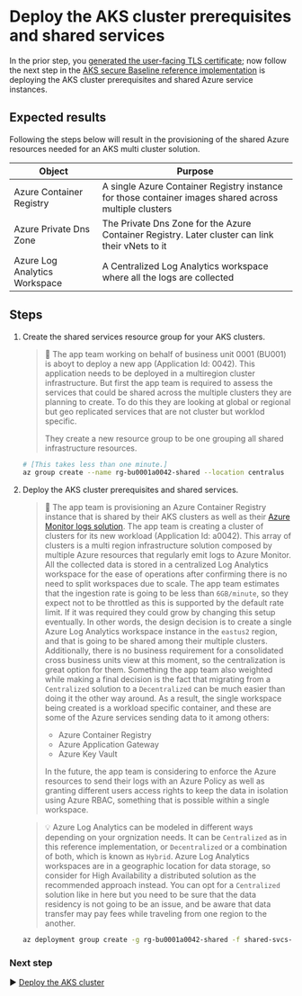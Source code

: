 # Deploy the AKS cluster prerequisites and shared services

In the prior step, you [generated the user-facing TLS certificate](./04-ca-certificates.md); now follow the next step in the [AKS secure Baseline reference implementation](./) is deploying the AKS cluster prerequisites and shared Azure service instances.

## Expected results

Following the steps below will result in the provisioning of the shared Azure resources needed for an AKS multi cluster solution.

| Object                                | Purpose                                                                                                |
| ------------------------------------- | -------------------------------------------------------------------------------------------------------|
| Azure Container Registry              | A single Azure Container Registry instance for those  container images shared across multiple clusters |
| Azure Private Dns Zone                | The Private Dns Zone for the Azure Container Registry. Later cluster can link their vNets to it        |
| Azure Log Analytics Workspace         | A Centralized Log Analytics workspace where all the logs are collected                                 |

## Steps

1. Create the shared services resource group for your AKS clusters.

   > :book: The app team working on behalf of business unit 0001 (BU001) is aboyt to deploy a new app (Application Id: 0042). This application needs to be deployed in a multiregion cluster infrastructure. But first the app team is required to assess the services that could be shared across the multiple clusters they are planning to create. To do this they are looking at global or regional but geo replicated services that are not cluster but worklod specific.
   >
   > They create a new resource group to be one grouping all shared infrastructure resources.

   ```bash
   # [This takes less than one minute.]
   az group create --name rg-bu0001a0042-shared --location centralus
   ```

1. Deploy the AKS cluster prerequisites and shared services.

   > :book: The app team is provisioning an Azure Container Registry instance that is shared by their AKS clusters as well as their [Azure Monitor logs solution](https://docs.microsoft.com/en-us/azure/azure-monitor/logs/design-logs-deployment). The app team is creating a cluster of clusters for its new workload (Application Id: a0042). This array of clusters is a multi region infrastructure solution composed by multiple Azure resources that regularly emit logs to Azure Monitor. All the collected data is stored in a centralized Log Analytics workspace for the ease of operations after confirming there is no need to split workspaces due to scale.  The app team estimates that the ingestion rate is going to be less than `6GB/minute`, so they expect not to be throttled as this is supported by the default rate limit. If it was required they could grow by changing this setup eventually. In other words, the design decision is to create a single Azure Log Analytics workspace instance in the `eastus2` region, and that is going to be shared among their multiple clusters. Additionally, there is no business requirement for a consolidated cross business units view at this moment, so the centralization is great option for them. Something the app team also weighted while making a final decision is the fact that migrating from a `Centralized` solution to a  `Decentralized` can be much easier than doing it the other way around. As a result, the single workspace being created is a workload specific container, and these are some of the Azure services sending data to it among others:
   >
   > - Azure Container Registry
   > - Azure Application Gateway
   > - Azure Key Vault
   >
   > In the future, the app team is considering to enforce the Azure resources to send their logs with an Azure Policy as well as  granting different users access rights to keep the data in isolation using Azure RBAC, something that is possible within a single workspace.

   > :bulb:  Azure Log Analytics can be modeled in different ways depending on your orgnization needs. It can be `Centralized` as in this reference implementation, or `Decentralized` or a combination of both, which is known as `Hybrid`. Azure Log Analytics workspaces are in a geographic location for data storage, so consider for High Availability a distributed solution as the recommended approach instead. You can opt for a `Centralized` solution like in here but you need to be sure that the data residency is not going to be an issue, and be aware that data transfer may pay fees while traveling from one region to the another.


   ```bash
   az deployment group create -g rg-bu0001a0042-shared -f shared-svcs-stamp.json -p location=eastus2
   ```

### Next step

:arrow_forward: [Deploy the AKS cluster](./06-aks-cluster.md)
